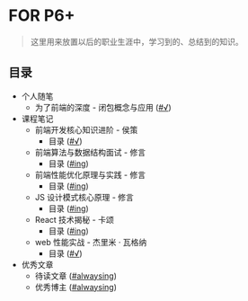 # FOR P6+

> 这里用来放置以后的职业生涯中，学习到的、总结到的知识。

## 目录

- 个人随笔
  - 为了前端的深度 - 闭包概念与应用 (<a href="./个人随笔/闭包概念与应用.md">#√</a>)
- 课程笔记
  - 前端开发核心知识进阶 - 侯策
    - 目录 (<a href="./课程笔记/前端开发核心知识进阶 - 侯策/目录.md">#√</a>)
  - 前端算法与数据结构面试 - 修言
    - 目录 (<a href="./课程笔记/前端算法与数据结构面试 - 修言/目录.md">#ing</a>)
  - 前端性能优化原理与实践 - 修言
    - 目录 (<a href="./课程笔记/前端性能优化原理与实践 - 修言/目录.md">#ing</a>)
  - JS 设计模式核心原理 - 修言
    - 目录 (<a href="./课程笔记/JS 设计模式核心原理 - 修言/目录.md">#ing</a>)
  - React 技术揭秘 - 卡颂
    - 目录 (<a href="./课程笔记/React 技术揭秘 - 卡颂/目录.md">#ing</a>)
  - web 性能实战 - 杰里米 · 瓦格纳
    - 目录 (<a href="./课程笔记/web 性能实战 - 杰里米·瓦格纳/目录.md">#√</a>)
- 优秀文章
  - 待读文章 ([#alwaysing](./优秀文章/待读文章.md))
  - 优秀博主 ([#alwaysing](./优秀文章/优秀博主.md))
